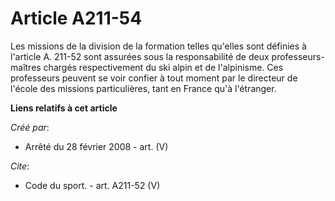 # Article A211-54

Les missions de la division de la formation telles qu'elles sont définies à l'article A. 211-52 sont assurées sous la
responsabilité de deux professeurs-maîtres chargés respectivement du ski alpin et de l'alpinisme. Ces professeurs peuvent se
voir confier à tout moment par le directeur de l'école des missions particulières, tant en France qu'à l'étranger.

**Liens relatifs à cet article**

_Créé par_:

  - Arrêté du 28 février 2008 - art. (V)

_Cite_:

  - Code du sport. - art. A211-52 (V)
